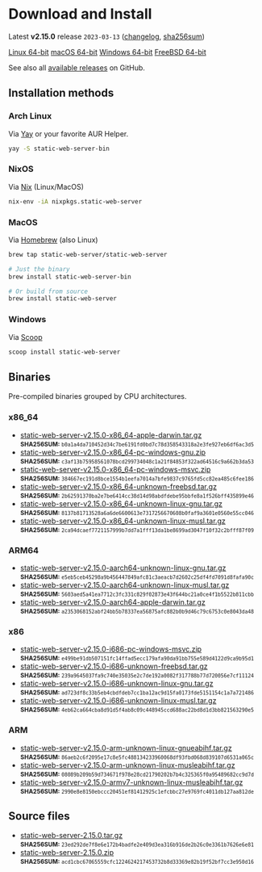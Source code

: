 # Download and Install

Latest **v2.15.0** release `2023-03-13` ([changelog](https://github.com/static-web-server/static-web-server/releases/tag/v2.15.0), [sha256sum](https://github.com/static-web-server/static-web-server/releases/download/v2.15.0/static-web-server-v2.15.0-SHA256SUM))

<div class="featured-downloads">

<a class="md-button md-button-sm" href="https://github.com/static-web-server/static-web-server/releases/download/v2.15.0/static-web-server-v2.15.0-x86_64-unknown-linux-gnu.tar.gz">Linux 64-bit</a> <a class="md-button md-button-sm" href="https://github.com/static-web-server/static-web-server/releases/download/v2.15.0/static-web-server-v2.15.0-x86_64-apple-darwin.tar.gz">macOS 64-bit</a>
<a class="md-button md-button-sm" href="https://github.com/static-web-server/static-web-server/releases/download/v2.15.0/static-web-server-v2.15.0-x86_64-pc-windows-msvc.zip">Windows 64-bit</a>
<a class="md-button md-button-sm" href="https://github.com/static-web-server/static-web-server/releases/download/v2.15.0/static-web-server-v2.15.0-x86_64-unknown-freebsd.tar.gz">FreeBSD 64-bit</a>

</div>

See also all [available releases](https://github.com/static-web-server/static-web-server/releases) on GitHub.

## Installation methods

### Arch Linux

Via [Yay](https://github.com/Jguer/yay) or your favorite AUR Helper.

```sh
yay -S static-web-server-bin
```

### NixOS

Via [Nix](https://github.com/NixOS/nix) (Linux/MacOS)

```sh
nix-env -iA nixpkgs.static-web-server
```

### MacOS

Via [Homebrew](https://brew.sh/) (also Linux)

```sh
brew tap static-web-server/static-web-server

# Just the binary
brew install static-web-server-bin

# Or build from source
brew install static-web-server
```

### Windows

Via [Scoop](https://scoop.sh/)

```powershell
scoop install static-web-server
```

## Binaries

Pre-compiled binaries grouped by CPU architectures.

### x86_64

- [static-web-server-v2.15.0-x86_64-apple-darwin.tar.gz](https://github.com/static-web-server/static-web-server/releases/download/v2.15.0/static-web-server-v2.15.0-x86_64-apple-darwin.tar.gz)<br>
<small>**SHA256SUM:** `b0a1a4da710452d34c7be6191fd0bd7c78d358543318a2e3fe927eb6df6ac3d5`</small>
- [static-web-server-v2.15.0-x86_64-pc-windows-gnu.zip](https://github.com/static-web-server/static-web-server/releases/download/v2.15.0/static-web-server-v2.15.0-x86_64-pc-windows-gnu.zip)<br>
<small>**SHA256SUM:** `c3af13b75958561078bcd299734048c1a21f84853f322ad64516c9a662b3da53`</small>
- [static-web-server-v2.15.0-x86_64-pc-windows-msvc.zip](https://github.com/static-web-server/static-web-server/releases/download/v2.15.0/static-web-server-v2.15.0-x86_64-pc-windows-msvc.zip)<br>
<small>**SHA256SUM:** `384667ec191d8bce1554b1eefa7014a7bfe9837c9765fd5cc82ea485c6fee186`</small>
- [static-web-server-v2.15.0-x86_64-unknown-freebsd.tar.gz](https://github.com/static-web-server/static-web-server/releases/download/v2.15.0/static-web-server-v2.15.0-x86_64-unknown-freebsd.tar.gz)<br>
<small>**SHA256SUM:** `2b62591370ba2e7be6414cc38d14d98abdfdebe95bbfe8a1f526bff435899e46`</small>
- [static-web-server-v2.15.0-x86_64-unknown-linux-gnu.tar.gz](https://github.com/static-web-server/static-web-server/releases/download/v2.15.0/static-web-server-v2.15.0-x86_64-unknown-linux-gnu.tar.gz)<br>
<small>**SHA256SUM:** `8137b81713528a6a6de6600613e7317256670608b0faf9a3601e0560e55cc046`</small>
- [static-web-server-v2.15.0-x86_64-unknown-linux-musl.tar.gz](https://github.com/static-web-server/static-web-server/releases/download/v2.15.0/static-web-server-v2.15.0-x86_64-unknown-linux-musl.tar.gz)<br>
<small>**SHA256SUM:** `2ca94dcaef7721157999b7dd7a1fff13da1be8699ad3047f10f32c2bfff87f09`</small>

### ARM64

- [static-web-server-v2.15.0-aarch64-unknown-linux-gnu.tar.gz](https://github.com/static-web-server/static-web-server/releases/download/v2.15.0/static-web-server-v2.15.0-aarch64-unknown-linux-gnu.tar.gz)<br>
<small>**SHA256SUM:** `e5eb5ceb45298a9b456447849afc81c3aeacb7d2602c25df4fd7091d8fafa90c`</small>
- [static-web-server-v2.15.0-aarch64-unknown-linux-musl.tar.gz](https://github.com/static-web-server/static-web-server/releases/download/v2.15.0/static-web-server-v2.15.0-aarch64-unknown-linux-musl.tar.gz)<br>
<small>**SHA256SUM:** `5603aed5a41ea7712c3fc331c829f02873e43f644bc21a0ce4f1b5522b811cbb`</small>
- [static-web-server-v2.15.0-aarch64-apple-darwin.tar.gz](https://github.com/static-web-server/static-web-server/releases/download/v2.15.0/static-web-server-v2.15.0-aarch64-apple-darwin.tar.gz)<br>
<small>**SHA256SUM:** `a2353068152abf24bb5b78337ea56875afc882b0b9d46c79c6753c0e8043da48`</small>

### x86

- [static-web-server-v2.15.0-i686-pc-windows-msvc.zip](https://github.com/static-web-server/static-web-server/releases/download/v2.15.0/static-web-server-v2.15.0-i686-pc-windows-msvc.zip)<br>
<small>**SHA256SUM:** `e499be91db507151fc14ffad5ecc179afa90da91bb755e589d4122d9ca9b95d1`</small>
- [static-web-server-v2.15.0-i686-unknown-freebsd.tar.gz](https://github.com/static-web-server/static-web-server/releases/download/v2.15.0/static-web-server-v2.15.0-i686-unknown-freebsd.tar.gz)<br>
<small>**SHA256SUM:** `239a9645037fa9c740e35035e2c7de192a0082f317788b77d720056e7cf11124`</small>
- [static-web-server-v2.15.0-i686-unknown-linux-gnu.tar.gz](https://github.com/static-web-server/static-web-server/releases/download/v2.15.0/static-web-server-v2.15.0-i686-unknown-linux-gnu.tar.gz)<br>
<small>**SHA256SUM:** `ad723df8c33b5eb4cbdfdeb7cc1ba12ac9d15fa0173fde5151154c1a7a721486`</small>
- [static-web-server-v2.15.0-i686-unknown-linux-musl.tar.gz](https://github.com/static-web-server/static-web-server/releases/download/v2.15.0/static-web-server-v2.15.0-i686-unknown-linux-musl.tar.gz)<br>
<small>**SHA256SUM:** `4eb62ca664cba8d91d5f4ab8c09c448945ccd688ac22bd8d1d3bb821563290e5`</small>

### ARM

- [static-web-server-v2.15.0-arm-unknown-linux-gnueabihf.tar.gz](https://github.com/static-web-server/static-web-server/releases/download/v2.15.0/static-web-server-v2.15.0-arm-unknown-linux-gnueabihf.tar.gz)<br>
<small>**SHA256SUM:** `86aeb2c6f2095e17c8e5fc488134233960068df93fbd068d839107d6531a065c`</small>
- [static-web-server-v2.15.0-arm-unknown-linux-musleabihf.tar.gz](https://github.com/static-web-server/static-web-server/releases/download/v2.15.0/static-web-server-v2.15.0-arm-unknown-linux-musleabihf.tar.gz)<br>
<small>**SHA256SUM:** `08089b209b59d734671f978e28cd21790202b7b4c325365f0a95489682cc9d7d`</small>
- [static-web-server-v2.15.0-armv7-unknown-linux-musleabihf.tar.gz](https://github.com/static-web-server/static-web-server/releases/download/v2.15.0/static-web-server-v2.15.0-armv7-unknown-linux-musleabihf.tar.gz)<br>
<small>**SHA256SUM:** `2990e8e8150ebccc20451ef81412925c1efcbbc27e9769fc4011db127aa812de`</small>

## Source files

- [static-web-server-2.15.0.tar.gz](https://github.com/static-web-server/static-web-server/archive/refs/tags/v2.15.0.tar.gz)<br>
<small>**SHA256SUM:** `23ed292de7f8e6e172b4badfe2e409d3ea316b916de2b26c0e3361b7626e6e81`</small>
- [static-web-server-2.15.0.zip](https://github.com/static-web-server/static-web-server/archive/refs/tags/v2.15.0.zip)<br>
<small>**SHA256SUM:** `acd1cbc67065559cfc1224624217453732b8d33369e82b19f52bf7cc3e950d16`</small>
